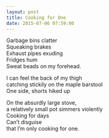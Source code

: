 ```yaml
---
layout: post
title: Cooking for One
date: 2015-07-06 07:59:00
---
```


Garbage bins clatter    
Squeaking brakes    
Exhaust pipes exuding     
Fridges hum     
Sweat beads on my forehead.     

I can feel the back of my thigh    
catching stickily on the maple barstool    
One side, shorts hiked up    

On the absurdly large stove,    
a relatively small pot simmers violently    
Cooking for days    
Can’t disguise    
that I’m only cooking for one.    